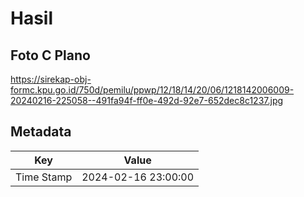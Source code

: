 # Hasil

## Foto C Plano

https://sirekap-obj-formc.kpu.go.id/750d/pemilu/ppwp/12/18/14/20/06/1218142006009-20240216-225058--491fa94f-ff0e-492d-92e7-652dec8c1237.jpg


## Metadata

| Key        | Value               |
| ---------- | ------------------- |
| Time Stamp | 2024-02-16 23:00:00 |



